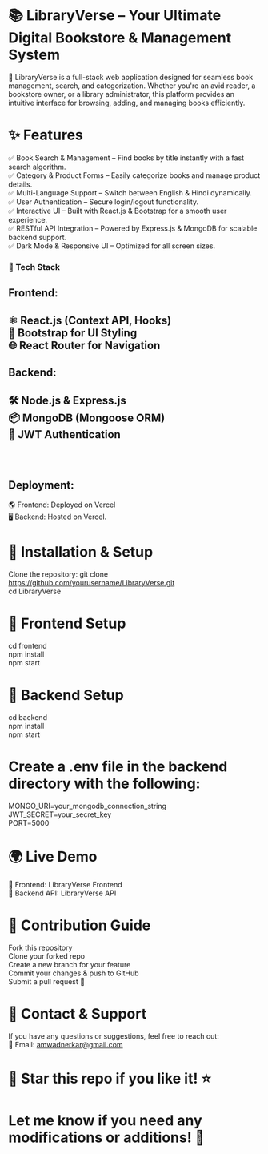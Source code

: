 # 📚 LibraryVerse – Your Ultimate Digital Bookstore & Management System
🚀 LibraryVerse is a full-stack web application designed for seamless book management, search, and categorization. Whether you're an avid reader, a bookstore owner, or a library administrator, this platform provides an intuitive interface for browsing, adding, and managing books efficiently.
# ✨ Features
✅ Book Search & Management – Find books by title instantly with a fast search algorithm.
<br/>
✅ Category & Product Forms – Easily categorize books and manage product details.
<br/>
✅ Multi-Language Support – Switch between English & Hindi dynamically.
<br/>
✅ User Authentication – Secure login/logout functionality.
<br/>
✅ Interactive UI – Built with React.js & Bootstrap for a smooth user experience.
<br/>
✅ RESTful API Integration – Powered by Express.js & MongoDB for scalable backend support.
<br/>
✅ Dark Mode & Responsive UI – Optimized for all screen sizes.
<br/>
### 📂 Tech Stack 
<h2>Frontend:<h2/>
  <p>
    ⚛️ React.js (Context API, Hooks)
<br/>
🎨 Bootstrap for UI Styling
<br/>
   🌐 React Router for Navigation
  </p>
 <h2>Backend:<h2/>
  <p>
   🛠️ Node.js & Express.js
<br/>
📦 MongoDB (Mongoose ORM)
<br/>
   🔑 JWT Authentication
  </p>
<br/>
<h2> Deployment:</h2>
  🌎 Frontend: Deployed on Vercel
<br/>
  🖥️ Backend: Hosted on Vercel.
 </br>
   
   # 🚀 Installation & Setup
Clone the repository:
git clone https://github.com/yourusername/LibraryVerse.git
<br/>
cd LibraryVerse
<br/>

# 🔹 Frontend Setup
cd frontend
<br/>
npm install
<br/>
npm start
<br/>
# 🔹 Backend Setup
cd backend
<br/>
npm install
<br/>
npm start
<br/>
# Create a .env file in the backend directory with the following:
MONGO_URI=your_mongodb_connection_string
<br/>
JWT_SECRET=your_secret_key
<br/>
PORT=5000
<br/>
# 🌍 Live Demo
🔗 Frontend: LibraryVerse Frontend
<br/>
🔗 Backend API: LibraryVerse API

# 🤝 Contribution Guide
Fork this repository
<br/>
Clone your forked repo
<br/>
Create a new branch for your feature
<br/>
Commit your changes & push to GitHub
<br/>
Submit a pull request 🚀
# 📧 Contact & Support
If you have any questions or suggestions, feel free to reach out:
<br/>
📩 Email: amwadnerkar@gmail.com
# 🚀 Star this repo if you like it! ⭐
# Let me know if you need any modifications or additions! 🚀









